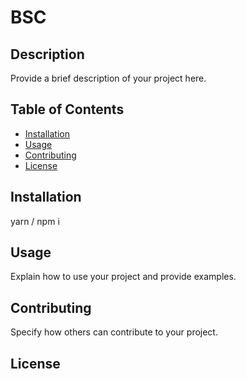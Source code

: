 # BSC

## Description

Provide a brief description of your project here.

## Table of Contents

- [Installation](#installation)
- [Usage](#usage)
- [Contributing](#contributing)
- [License](#license)

## Installation

yarn / npm i

## Usage

Explain how to use your project and provide examples.

## Contributing

Specify how others can contribute to your project.

## License
